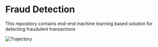 # Fraud Detection
This repository contains end-end machine learning based solution for detecting fraudulent transactions

![Trajectory](https://github.com/arsalhuda24/Realtime-Trajectory-Prediction-AWS/blob/master/Trajectory_Prediction_AWS.bmp)
